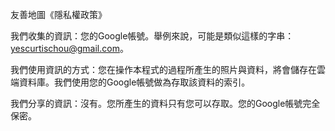 友善地圖《隱私權政策》

我們收集的資訊：您的Google帳號。舉例來說，可能是類似這樣的字串：yescurtischou@gmail.com。

我們使用資訊的方式：您在操作本程式的過程所產生的照片與資料，將會儲存在雲端資料庫。我們使用您的Google帳號做為存取該資料的索引。

我們分享的資訊：沒有。您所產生的資料只有您可以存取。您的Google帳號完全保密。
